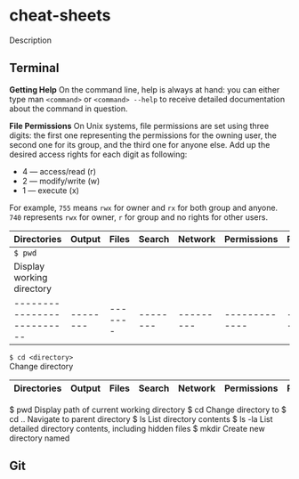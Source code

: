 cheat-sheets
==================

Description

Terminal
--------

**Getting Help** On the command line, help is always at hand: you can either type man `<command>` or `<command> --help` to receive detailed documentation about the command in question.

**File Permissions** On Unix systems, file permissions are set using three digits: the first one representing the permissions for the owning user, the second one for its group, and the third one for anyone else. Add up the desired access rights for each digit as following:

- 4 — access/read (r)
- 2 — modify/write (w)
- 1 — execute (x)

For example, `755` means `rwx` for owner and `rx` for both group and anyone. `740` represents `rwx` for owner, `r` for group and no rights for other users.

Directories               | Output | Files | Search | Network | Permissions | Processes
--------------------------|--------|-------|--------|---------|-------------|----------
`$ pwd`                   |
Display working directory |
--------------------------|--------|-------|--------|---------|-------------|----------
`$ cd <directory>`    
Change directory 

Directories               | Output | Files | Search | Network | Permissions | Processes
--------------------------------------------|--------|-------|--------|---------|-------------|----------
$ pwd
Display path of current working directory
$ cd <directory>
Change directory to <directory>
$ cd ..
Navigate to parent directory
$ ls
List directory contents
$ ls -la
List detailed directory contents, including
hidden files
$ mkdir <directory>
Create new directory named <directory>




Git
---
